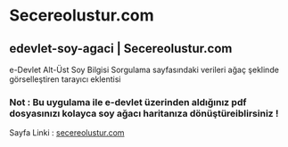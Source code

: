 <h1>Secereolustur.com</h1>
<article class="markdown-body entry-content">
<h1><a id="user-content-edevlet-soy-agaci" href="secereolustur.com"></a>edevlet-soy-agaci | Secereolustur.com</h1>
<p>e-Devlet Alt-&Uuml;st Soy Bilgisi Sorgulama sayfasındaki verileri ağa&ccedil; şeklinde g&ouml;rselleştiren tarayıcı eklentisi</p>
<h3><a id="user-content-not--uygulama-tamamen-istemci-tarafında-&ccedil;alışmaktadır-kesinlikle-herhangi-bir-bilgi-saklama-işlemi-yapılmamaktadır-kodu-inceleyebilirsiniz" class="anchor" href="#not--uygulama-tamamen-istemci-tarafında-&ccedil;alışmaktadır-kesinlikle-herhangi-bir-bilgi-saklama-işlemi-yapılmamaktadır-kodu-inceleyebilirsiniz" aria-hidden="true"></a>Not : Bu uygulama ile e-devlet &uuml;zerinden aldığınız pdf dosyasınızı kolayca soy ağacı haritanıza d&ouml;n&uuml;şt&uuml;reiblirsiniz !</h3>
<p>Sayfa Linki : <a href="http:/secereolustur.com" rel="nofollow">secereolustur.com</a></p>
</article>
